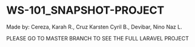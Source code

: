 # WS-101_SNAPSHOT-PROJECT
Made by: Cereza, Karah R., Cruz Karsten Cyril B., Devibar, Nino Naz L.


PLEASE GO TO MASTER BRANCH TO SEE THE FULL LARAVEL PROJECT
